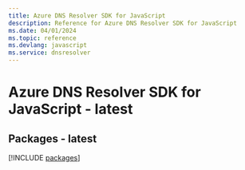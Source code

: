 ```yaml
---
title: Azure DNS Resolver SDK for JavaScript
description: Reference for Azure DNS Resolver SDK for JavaScript
ms.date: 04/01/2024
ms.topic: reference
ms.devlang: javascript
ms.service: dnsresolver
---
```

# Azure DNS Resolver SDK for JavaScript - latest
## Packages - latest
[!INCLUDE [packages](dns-resolver-index.md)]